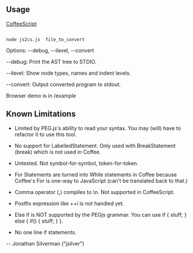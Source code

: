 Usage
----------

[CoffeeScript](http://www.coffeescript.com)

<code>
node js2cs.js <run_mode> file_to_convert
</code>

Options: --debug, --ilevel, --convert

--debug: Print the AST tree to STDIO.

--ilevel: Show node types, names and indent levels.

--convert: Output converted program to stdout.

Browser demo is in /example

Known Limitations
--------------------

* Limited by PEG.js's ability to read your syntax. You may (will) have to refactor it to use this tool.

* No support for LabelledStatement. Only used with BreakStatement (break) which is not used in Coffee.

* Untested. Not symbol-for-symbol, token-for-token.

* For Statements are turned into While statements in Coffee because Coffee's For is one-way to JavaScript (can't be translated back to that.)

* Comma operator (,) compiles to \n. Not supported in CoffeeScript.

* Postfix expression like ++i is not handled yet.

* Else if is NOT supported by the PEGjs grammar. You can use if { stuff; } else { if() { stuff; } }.

* No one line if statements.

--
Jonathan Silverman ("jsilver")
